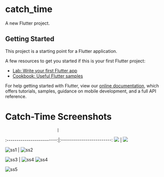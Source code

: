 # catch_time

A new Flutter project.

## Getting Started

This project is a starting point for a Flutter application.

A few resources to get you started if this is your first Flutter project:

- [Lab: Write your first Flutter app](https://flutter.dev/docs/get-started/codelab)
- [Cookbook: Useful Flutter samples](https://flutter.dev/docs/cookbook)

For help getting started with Flutter, view our
[online documentation](https://flutter.dev/docs), which offers tutorials,
samples, guidance on mobile development, and a full API reference.
# Catch-Time Screenshots
                           | 
:-------------------------:|:-------------------------:
![](https://...Dark.png)  |  ![](https://...Ocean.png)

![ss1](images/ss1.jpeg)  |  ![ss2](images/ss2.jpeg)

![ss3](images/ss3.jpeg)  |  ![ss4](images/ss4.jpeg)
![ss4](images/ss4.jpeg)

![ss5](images/ss5.jpeg)
